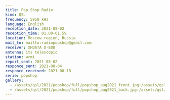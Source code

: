 ```yaml
---
title: Pop Shop Radio
kind: QSL
frequency: 5950 kHz
language: English
reception_date: 2021-08-02
reception_time: 01.00-01.59
location: Moscow region, Russia
mail_to: mailto:radiopopshop@gmail.com
receiver: XHDATA D-808
antenna: its telescopic
station: wrmi
report_sent: 2021-08-02
responce_sent: 2021-08-04
responce_received: 2021-08-18
serie: popshop
gallery:
  - /assets/qsl/2021/popshop/full/popshop_aug2021_front.jpg:/assets/qsl/2021/popshop/small/popshop_aug2021_front.jpg
  - /assets/qsl/2021/popshop/full/popshop_aug2021_back.jpg:/assets/qsl/2021/popshop/small/popshop_aug2021_back.jpg
---
```

